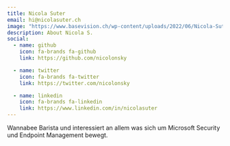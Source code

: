 ```yaml
---
title: Nicola Suter
email: hi@nicolasuter.ch
image: "https://www.basevision.ch/wp-content/uploads/2022/06/Nicola-Suter-80.jpg"
description: About Nicola S.
social:
  - name: github
    icon: fa-brands fa-github
    link: https://github.com/nicolonsky

  - name: twitter
    icon: fa-brands fa-twitter
    link: https://twitter.com/nicolonsky

  - name: linkedin
    icon: fa-brands fa-linkedin
    link: https://www.linkedin.com/in/nicolasuter
---
```


Wannabee Barista und interessiert an allem was sich um Microsoft Security und Endpoint Management bewegt.